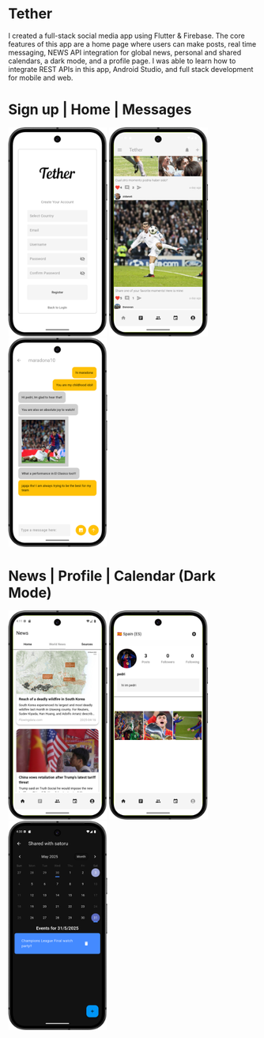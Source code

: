 # Tether

I created a full-stack social media app using Flutter & Firebase. The core features of this app are a home page where users can make posts, real time messaging, NEWS API integration for global news, personal and shared calendars, a dark mode, and a profile page.
I was able to learn how to integrate REST APIs in this app, Android Studio, and full stack development for mobile and web.

# Sign up | Home | Messages
<img src="https://github.com/jfherrera02/dm-app/blob/main/assets/images/tether-sign-up.png?raw=true" alt="Sign-up screen" width="200"/> <img src="https://github.com/jfherrera02/dm-app/blob/main/assets/images/tether-home.png?raw=true" alt="Tether home screen" width="200"/> <img src="https://github.com/jfherrera02/dm-app/blob/main/assets/images/tether-chat.png?raw=true" alt="Tether chat screen" width="200"/>
 


# News | Profile | Calendar (Dark Mode)
<img src="https://github.com/jfherrera02/dm-app/blob/main/assets/images/tether-news.png?raw=true" alt="Tether news screen" width="200"/> <img src="https://github.com/jfherrera02/dm-app/blob/main/assets/images/tether-profile.png?raw=true" alt="Tether profile screen" width="200"/> <img src="https://github.com/jfherrera02/dm-app/blob/main/assets/images/tether-dark.png?raw=true" alt="Tether dark mode" width="200"/>



